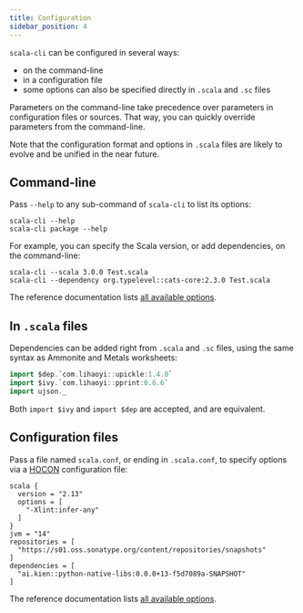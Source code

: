 ```yaml
---
title: Configuration
sidebar_position: 4
---
```


`scala-cli` can be configured in several ways:
- on the command-line
- in a configuration file
- some options can also be specified directly in `.scala` and `.sc` files

Parameters on the command-line take precedence over parameters in configuration files or sources.
That way, you can quickly override parameters from the command-line.

Note that the configuration format and options in `.scala` files are likely
to evolve and be unified in the near future.

## Command-line

Pass `--help` to any sub-command of `scala-cli` to list its options:
```text
scala-cli --help
scala-cli package --help
```

For example, you can specify the Scala version, or add dependencies, on the command-line:
```text
scala-cli --scala 3.0.0 Test.scala
scala-cli --dependency org.typelevel::cats-core:2.3.0 Test.scala
```

The reference documentation lists [all available options](reference/cli-options.md).

## In `.scala` files

Dependencies can be added right from `.scala` and `.sc` files, using the same
syntax as Ammonite and Metals worksheets:

```scala
import $dep.`com.lihaoyi::upickle:1.4.0`
import $ivy.`com.lihaoyi::pprint:0.6.6`
import ujson._
```

Both `import $ivy` and `import $dep` are accepted, and are equivalent.

## Configuration files

Pass a file named `scala.conf`, or ending in `.scala.conf`, to specify options
via a [HOCON](https://github.com/lightbend/config) configuration file:
```hocon
scala {
  version = "2.13"
  options = [
    "-Xlint:infer-any"
  ]
}
jvm = "14"
repositories = [
  "https://s01.oss.sonatype.org/content/repositories/snapshots"
]
dependencies = [
  "ai.kien::python-native-libs:0.0.0+13-f5d7089a-SNAPSHOT"
]
```

The reference documentation lists [all available options](reference/configuration-file.md).
